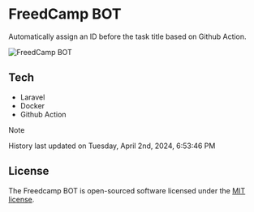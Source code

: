 # FreedCamp BOT

Automatically assign an ID before the task title based on Github Action.

![FreedCamp BOT](https://repository-images.githubusercontent.com/737932867/7d34798b-2680-471c-b089-a78a718d3d6a)

## Tech

- Laravel
- Docker
- Github Action

> [!NOTE]  
> History last updated on Tuesday, April 2nd, 2024, 6:53:46 PM

## License

The Freedcamp BOT is open-sourced software licensed under the [MIT license](https://opensource.org/licenses/MIT).
